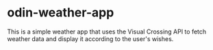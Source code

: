 # odin-weather-app
This is a simple weather app that uses the Visual Crossing API to fetch weather data and display it according to the user's wishes.
